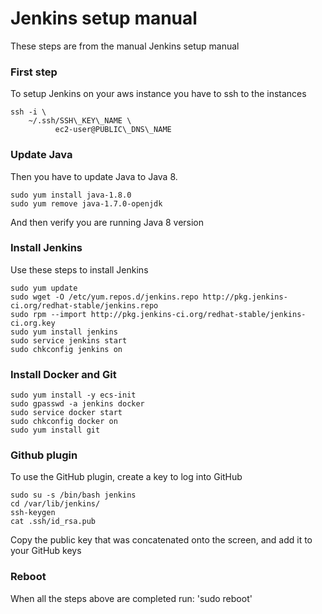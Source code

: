# Jenkins setup manual
These steps are from the manual Jenkins setup manual
### First step
To setup Jenkins on your aws instance you have to ssh to the instances

```
ssh -i \  
    ~/.ssh/SSH\_KEY\_NAME \
	      ec2-user@PUBLIC\_DNS\_NAME
```
### Update Java
Then you have to update Java to Java 8.

```
sudo yum install java-1.8.0
sudo yum remove java-1.7.0-openjdk
```
And then verify you are running Java 8 version

### Install Jenkins
Use these steps to install Jenkins
```
sudo yum update
sudo wget -O /etc/yum.repos.d/jenkins.repo http://pkg.jenkins-ci.org/redhat-stable/jenkins.repo
sudo rpm --import http://pkg.jenkins-ci.org/redhat-stable/jenkins-ci.org.key
sudo yum install jenkins
sudo service jenkins start
sudo chkconfig jenkins on
```

### Install Docker and Git
```
sudo yum install -y ecs-init
sudo gpasswd -a jenkins docker
sudo service docker start
sudo chkconfig docker on
sudo yum install git
```
### Github plugin
To use the GitHub plugin, create a key to log into GitHub
```
sudo su -s /bin/bash jenkins
cd /var/lib/jenkins/
ssh-keygen
cat .ssh/id_rsa.pub
```
Copy the public key that was concatenated onto the screen, and add it to your GitHub keys

### Reboot
When all the steps above are completed run:
'sudo reboot'
